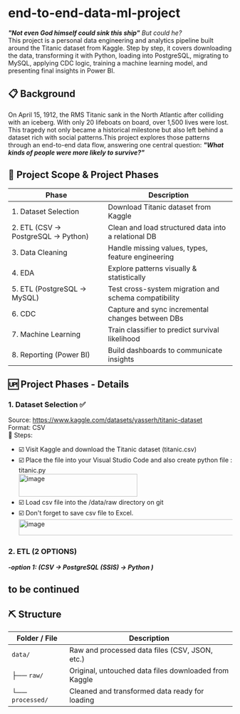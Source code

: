 # end-to-end-data-ml-project
***"Not even God himself could sink this ship"** But could he?*   
This project is a personal data engineering and analytics pipeline built around the Titanic dataset from Kaggle. Step by step, it covers downloading the data, transforming it with Python, loading into PostgreSQL, migrating to MySQL, applying CDC logic, training a machine learning model, and presenting final insights in Power BI.  

## 📋 Background  
On April 15, 1912, the RMS Titanic sank in the North Atlantic after colliding with an iceberg. With only 20 lifeboats on board, over 1,500 lives were lost. This tragedy not only became a historical milestone but also left behind a dataset rich with social patterns.This project explores those patterns through an end-to-end data flow, answering one central question: ***"What kinds of people were more likely to survive?"***   

## 🧪 Project Scope & Project Phases   
  
| Phase                       | Description                                          |
| --------------------------- | ---------------------------------------------------- |
| 1. Dataset Selection      | Download Titanic dataset from Kaggle                 |
| 2. ETL (CSV → PostgreSQL -> Python)   | Clean and load structured data into a relational DB  |
| 3. Data Cleaning            | Handle missing values, types, feature engineering    |
| 4. EDA                      | Explore patterns visually & statistically            |
| 5. ETL (PostgreSQL → MySQL) | Test cross-system migration and schema compatibility |
| 6. CDC                      | Capture and sync incremental changes between DBs     |
| 7. Machine Learning         | Train classifier to predict survival likelihood      |
| 8. Reporting (Power BI)     | Build dashboards to communicate insights             |


## 🆙 Project Phases - Details    
### 1. Dataset Selection ✅    
Source: https://www.kaggle.com/datasets/yasserh/titanic-dataset   
Format: CSV     
🧩 Steps:
- ☑️ Visit Kaggle and download the Titanic dataset (titanic.csv)    
- ☑️ Place the file into your Visual Studio Code and also create python file : titanic.py   
  <img width="266" height="51" alt="image" src="https://github.com/user-attachments/assets/65412cf8-0736-4ccb-9729-8c4eb0f7c73c" />
- ☑️ Load csv file into the /data/raw directory on git
- ☑️ Don't forget to save csv file to Excel.   
  <img width="557" height="36" alt="image" src="https://github.com/user-attachments/assets/6ea3a765-bb23-433a-a120-bde0a0209328" />

### 2. ETL (2 OPTIONS)
***-option 1: (CSV -> PostgreSQL (SSIS) -> Python )***


to be continued
-------
## ⛏️ Structure    
| Folder / File                  | Description                                                           |
| ------------------------------ | --------------------------------------------------------------------- |
| `data/`                        | Raw and processed data files (CSV, JSON, etc.)                        |
| ├── `raw/`                     | Original, untouched data files downloaded from Kaggle                 |
| └── `processed/`               | Cleaned and transformed data ready for loading                        |

